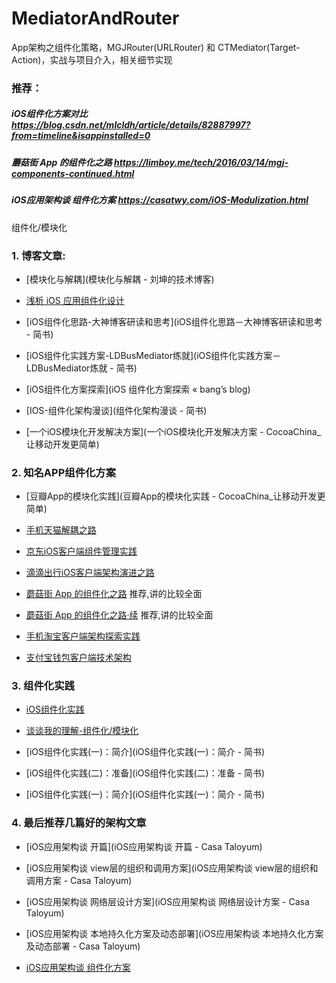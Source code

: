 # MediatorAndRouter
App架构之组件化策略，MGJRouter(URLRouter) 和 CTMediator(Target-Action)，实战与项目介入，相关细节实现

### 推荐：

##### iOS组件化方案对比 https://blog.csdn.net/mlcldh/article/details/82887997?from=timeline&isappinstalled=0

##### 蘑菇街 App 的组件化之路 https://limboy.me/tech/2016/03/14/mgj-components-continued.html

##### iOS应用架构谈 组件化方案  https://casatwy.com/iOS-Modulization.html


组件化/模块化


### 1. 博客文章:


  + [模块化与解耦](模块化与解耦 - 刘坤的技术博客)


  + [浅析 iOS 应用组件化设计](Skyline75489)


  + [iOS组件化思路-大神博客研读和思考](iOS组件化思路－大神博客研读和思考 - 简书)


  + [iOS组件化实践方案-LDBusMediator练就](iOS组件化实践方案－LDBusMediator炼就 - 简书)


  + [iOS组件化方案探索](iOS 组件化方案探索 « bang’s blog)


  + [IOS-组件化架构漫谈](组件化架构漫谈 - 简书)


  + [一个iOS模块化开发解决方案](一个iOS模块化开发解决方案 - CocoaChina_让移动开发更简单)


### 2. 知名APP组件化方案


  + [豆瓣App的模块化实践](豆瓣App的模块化实践 - CocoaChina_让移动开发更简单)


  + [手机天猫解耦之路](手机天猫解耦之路)


  + [京东iOS客户端组件管理实践](京东iOS客户端组件管理实践)


  + [滴滴出行iOS客户端架构演进之路](滴滴出行)


  + [蘑菇街 App 的组件化之路](蘑菇街APP组件化1) 推荐,讲的比较全面


  + [蘑菇街 App 的组件化之路·续](蘑菇街APP组件化2) 推荐,讲的比较全面


  + [手机淘宝客户端架构探索实践](手机淘宝客户端架构探索实践-博客-云栖社区-阿里云 )


  + [支付宝钱包客户端技术架构](支付宝钱包客户端技术架构-博客-云栖社区-阿里云 )


### 3. 组件化实践


  + [iOS组件化实践](组件化实践)


  + [谈谈我的理解-组件化/模块化](组件化/模块化)


  + [iOS组件化实践(一)：简介](iOS组件化实践(一)：简介 - 简书)


  + [iOS组件化实践(二)：准备](iOS组件化实践(二)：准备 - 简书)


  + [iOS组件化实践(一)：简介](iOS组件化实践(一)：简介 - 简书)


### 4. 最后推荐几篇好的架构文章


  + [iOS应用架构谈 开篇](iOS应用架构谈 开篇 - Casa Taloyum)


  + [iOS应用架构谈 view层的组织和调用方案](iOS应用架构谈 view层的组织和调用方案 - Casa Taloyum)


  + [iOS应用架构谈 网络层设计方案](iOS应用架构谈 网络层设计方案 - Casa Taloyum)


  + [iOS应用架构谈 本地持久化方案及动态部署](iOS应用架构谈 本地持久化方案及动态部署 - Casa Taloyum)


  + [iOS应用架构谈 组件化方案](组件化方案)
